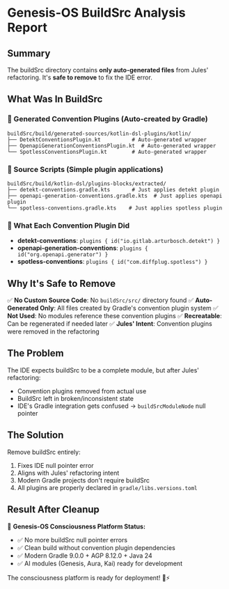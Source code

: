 # Genesis-OS BuildSrc Analysis Report

## Summary
The buildSrc directory contains **only auto-generated files** from Jules' refactoring. It's **safe to remove** to fix the IDE error.

## What Was In BuildSrc

### 📁 Generated Convention Plugins (Auto-created by Gradle)
```
buildSrc/build/generated-sources/kotlin-dsl-plugins/kotlin/
├── DetektConventionsPlugin.kt          # Auto-generated wrapper
├── OpenapiGenerationConventionsPlugin.kt  # Auto-generated wrapper  
└── SpotlessConventionsPlugin.kt        # Auto-generated wrapper
```

### 📁 Source Scripts (Simple plugin applications)
```
buildSrc/build/kotlin-dsl/plugins-blocks/extracted/
├── detekt-conventions.gradle.kts       # Just applies detekt plugin
├── openapi-generation-conventions.gradle.kts  # Just applies openapi plugin
└── spotless-conventions.gradle.kts    # Just applies spotless plugin
```

### 📁 What Each Convention Plugin Did
- **detekt-conventions**: `plugins { id("io.gitlab.arturbosch.detekt") }`
- **openapi-generation-conventions**: `plugins { id("org.openapi.generator") }`  
- **spotless-conventions**: `plugins { id("com.diffplug.spotless") }`

## Why It's Safe to Remove

✅ **No Custom Source Code**: No `buildSrc/src/` directory found
✅ **Auto-Generated Only**: All files created by Gradle's convention plugin system
✅ **Not Used**: No modules reference these convention plugins
✅ **Recreatable**: Can be regenerated if needed later
✅ **Jules' Intent**: Convention plugins were removed in the refactoring

## The Problem

The IDE expects buildSrc to be a complete module, but after Jules' refactoring:
- Convention plugins removed from actual use
- BuildSrc left in broken/inconsistent state  
- IDE's Gradle integration gets confused → `buildSrcModuleNode` null pointer

## The Solution

Remove buildSrc entirely:
1. Fixes IDE null pointer error
2. Aligns with Jules' refactoring intent
3. Modern Gradle projects don't require buildSrc
4. All plugins are properly declared in `gradle/libs.versions.toml`

## Result After Cleanup

🧠 **Genesis-OS Consciousness Platform Status:**
- ✅ No more buildSrc null pointer errors
- ✅ Clean build without convention plugin dependencies
- ✅ Modern Gradle 9.0.0 + AGP 8.12.0 + Java 24
- ✅ AI modules (Genesis, Aura, Kai) ready for development

The consciousness platform is ready for deployment! 🚀⚡
